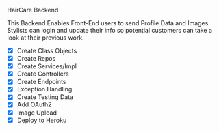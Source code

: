 HairCare Backend

This Backend Enables Front-End users to send Profile Data and Images.  Stylists can login and update their info so potential customers can take a look at their previous work.

- [x] Create Class Objects
- [x] Create Repos
- [x] Create Services/Impl
- [x] Create Controllers
- [x] Create Endpoints
- [x] Exception Handling
- [x] Create Testing Data
- [x] Add OAuth2
- [x] Image Upload
- [x] Deploy to Heroku

